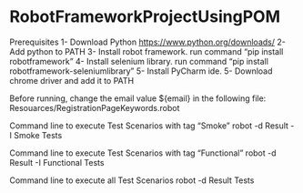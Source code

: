 # RobotFrameworkProjectUsingPOM


Prerequisites
1- Download Python https://www.python.org/downloads/
2- Add python to PATH
3- Install robot framework. run command “pip install robotframework”
4- Install selenium library. run command “pip install robotframework-seleniumlibrary”
5- Install PyCharm ide.
5- Download chrome driver and add it to PATH

Before running, change the email value ${email} in the following file:  Resouarces/RegistrationPageKeywords.robot

Command line to execute Test Scenarios with tag “Smoke”
robot -d Result -I Smoke Tests

Command line to execute Test Scenarios with tag “Functional”
robot -d Result -I Functional Tests

Command line to execute all Test Scenarios
robot -d Result Tests